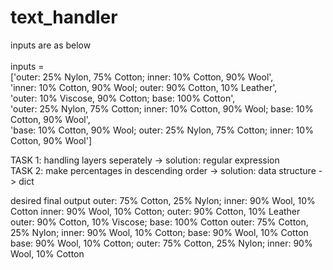 # text_handler

inputs are as below<br/><br/>
inputs = <br/>
           ['outer: 25% Nylon, 75% Cotton; inner: 10% Cotton, 90% Wool', <br/>
           'inner: 10% Cotton, 90% Wool; outer: 90% Cotton, 10% Leather',<br/>
           'outer: 10% Viscose, 90% Cotton; base: 100% Cotton',<br/>
           'outer: 25% Nylon, 75% Cotton; inner: 10% Cotton, 90% Wool; base: 10% Cotton, 90% Wool',<br/>
           'base: 10% Cotton, 90% Wool; outer: 25% Nylon, 75% Cotton; inner: 10% Cotton, 90% Wool']<br/>

TASK 1: handling layers seperately -> solution: regular expression<br/>
TASK 2: make percentages in descending order -> solution: data structure -> dict<br/>


desired final output
outer: 75% Cotton, 25% Nylon; inner: 90% Wool, 10% Cotton
inner: 90% Wool, 10% Cotton; outer: 90% Cotton, 10% Leather
outer: 90% Cotton, 10% Viscose; base: 100% Cotton
outer: 75% Cotton, 25% Nylon; inner: 90% Wool, 10% Cotton; base: 90% Wool, 10% Cotton
base: 90% Wool, 10% Cotton; outer: 75% Cotton, 25% Nylon; inner: 90% Wool, 10% Cotton
